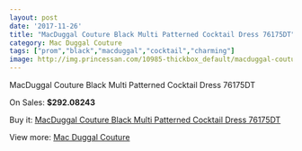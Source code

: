 ```yaml
---
layout: post
date: '2017-11-26'
title: "MacDuggal Couture Black Multi Patterned Cocktail Dress 76175DT"
category: Mac Duggal Couture
tags: ["prom","black","macduggal","cocktail","charming"]
image: http://img.princessan.com/10985-thickbox_default/macduggal-couture-black-multi-patterned-cocktail-dress-76175dt.jpg
---
```

MacDuggal Couture Black Multi Patterned Cocktail Dress 76175DT

On Sales: **$292.08243**
<a href="https://www.princessan.com/en/mac-duggal-couture/4966-macduggal-couture-black-multi-patterned-cocktail-dress-76175dt.html"><amp-img layout="responsive" width="600" height="600" src="//img.princessan.com/10985-thickbox_default/macduggal-couture-black-multi-patterned-cocktail-dress-76175dt.jpg" alt="MacDuggal Couture Black Multi Patterned Cocktail Dress 76175DT 0" /></a>

Buy it: [MacDuggal Couture Black Multi Patterned Cocktail Dress 76175DT](https://www.princessan.com/en/mac-duggal-couture/4966-macduggal-couture-black-multi-patterned-cocktail-dress-76175dt.html "MacDuggal Couture Black Multi Patterned Cocktail Dress 76175DT")

View more: [Mac Duggal Couture](https://www.princessan.com/en/39-mac-duggal-couture "Mac Duggal Couture")